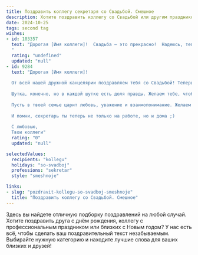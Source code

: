 ```yaml
---
title: Поздравить коллегу секретаря со Свадьбой. Смешное
description: Хотите поздравить коллегу со Свадьбой или другим праздником? Наш ИИ создаст незабываемое поздравление, а вы обязательно выделитесь среди других.  
date: 2024-10-25
tags: second tag
wishes:
- id: 103357
  text: "Дорогая [Имя коллеги]!  Свадьба – это прекрасно!  Надеюсь, теперь ты будешь меньше опаздывать на работу, ведь теперь у тебя есть собственный личный секретарь – муж!  Поздравляем с этим важным событием и желаем, чтобы ваш семейный архив был таким же безупречно организованным, как и твой рабочий стол!  Горько!
  "
  rating: "undefined"
  updated: "null"
- id: 9284
  text: "Дорогая [Имя коллеги]!
  
  От всей нашей дружной канцелярии поздравляем тебя со Свадьбой! Теперь у тебя появился еще один начальник, который будет диктовать тебе не только рабочие письма!
  
  Шутка, конечно, но в каждой шутке есть доля правды. Желаем тебе, чтобы твой муж был не только хорошим супругом, но и понимающим и лояльным боссом.
  
  Пусть в твоей семье царит любовь, уважение и взаимопонимание. Желаем вам крепких нервов, терпения и много-много счастья!
  
  И помни, секретарь ты теперь не только на работе, но и дома ;)
  
  С любовью,
  Твои коллеги"
  rating: "0"
  updated: "null"

selectedValues:
  recipients: "kollegu"
  holidays: "so-svadboj"
  professions: "sekretar"
  style: "smeshnoje"

links:
- slug: "pozdravit-kollegu-so-svadboj-smeshnoje"
  title: "Поздравить коллегу со Свадьбой. Смешное"
---
```


Здесь вы найдете отличную подборку поздравлений на любой случай. 
Хотите поздравить друга с днём рождения, коллегу с профессиональным праздником или близких с Новым годом? У нас есть всё, чтобы сделать ваш поздравительный текст незабываемым. Выбирайте нужную категорию и находите лучшие слова для ваших близких и друзей!

